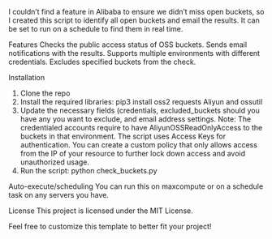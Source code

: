 I couldn’t find a feature in Alibaba to ensure we didn’t miss open buckets, so I created this script to identify all open buckets and email the results. It can be set to run on a schedule to find them in real time.

Features
  Checks the public access status of OSS buckets.
  Sends email notifications with the results.
  Supports multiple environments with different credentials.
  Excludes specified buckets from the check.

Installation
1. Clone the repo
2. Install the required libraries:
   pip3 install oss2 requests
   Aliyun and ossutil
4. Update the necessary fields (credentials, excluded_buckets should you have any you want to exclude, and email address settings.
   Note: The credentialed accounts require to have AliyunOSSReadOnlyAccess to the buckets in that environment. The script uses Access Keys for authentication.
         You can create a custom policy that only allows access from the IP of your resource to further lock down access and avoid unauthorized usage. 
5. Run the script: python check_buckets.py

Auto-execute/scheduling
You can run this on maxcompute or on a schedule task on any servers you have.

License
This project is licensed under the MIT License.

Feel free to customize this template to better fit your project!
